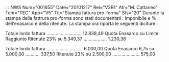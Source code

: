  :  : NWS Num="001655" Date="20101217" Rel="V3R1" Atr="M. Cattaneo" Tem="TEC" App="V5" Tit="Stampa fattura pro-forma" Sts="20"
Durante la stampa della fattrura pro-forma sono stati documentati : 
Imponibile e % dell'enasarco e della ritenute.
La stampa ora riporta le seguenti diciture : 

Totale lordo fattura ........................... 12.838,49
Quota Enasarco su Limite Raggiunto
Ritenute 23% su 5.349,37 .................. 1.230,36

Totale lordo fattura ............................ 6.000,00
Quota Enasarco 6,75 su 5.000,00 ........... 337,50
Ritenute 23% su 2.500,00 ..................... 575,00
